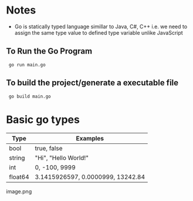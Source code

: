 # Notes

   * Go is statically typed language simillar to Java, C#, C++ 
   i.e. we need to assign the same type value to defined type variable unlike JavaScript

## To Run the Go Program
  `` go run main.go``

## To build the project/generate a executable file

 `` go build main.go``

# Basic go types
 | Type         | Examples                         |  
|--------------|-----------------------------------|
| bool         | true, false                       |chrome downloadarc d
| string       | "Hi", "Hello World!"              |
| int          | 0, -100, 9999                     |
| float64      | 3.1415926597, 0.0000999, 13242.84 |


image.png